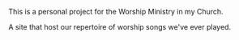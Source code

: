 This is a personal project for the Worship Ministry in my Church.

A site that host our repertoire of worship songs we've ever played.

